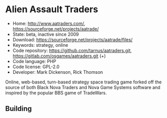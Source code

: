 # Alien Assault Traders

- Home: http://www.aatraders.com/, https://sourceforge.net/projects/aatrade/
- State: beta, inactive since 2009
- Download: https://sourceforge.net/projects/aatrade/files/
- Keywords: strategy, online
- Code repository: https://github.com/tarnus/aatraders.git, https://gitlab.com/osgames/aatraders.git (+)
- Code language: PHP
- Code license: GPL-2.0
- Developer: Mark Dickenson, Rick Thomson

Online, web-based, turn-based strategy space trading game forked off the source of both Black Nova Traders and Nova Game Systems software and inspired by the popular BBS game of TradeWars.

## Building
